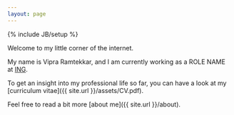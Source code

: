 ```yaml
---
layout: page
---
```

{% include JB/setup %}


Welcome to my little corner of the internet.

My name is Vipra Ramtekkar, and I am currently working as a ROLE NAME at [ING](https://www.ing.com/Home.htm).

To get an insight into my professional life so far, you can have a look at my [curriculum vitae]({{ site.url }}/assets/CV.pdf).

Feel free to read a bit more [about me]({{ site.url }}/about). 
